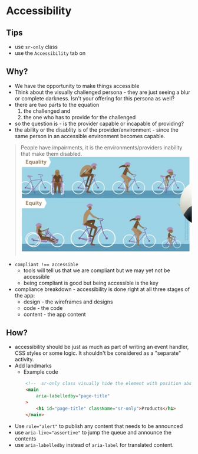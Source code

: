 # Accessibility

## Tips
- use `sr-only` class
- use the `Accessibility` tab on 

## Why?
- We have the opportunity to make things accessible
- Think about the visually challenged persona - they are just seeing a blur or complete darkness.  Isn't your offering for this persona as well?
- there are two parts to the equation 
    1. the challenged and 
    1. the one who has to provide for the challenged
- so the question is - is the provider capable or incapable of providing?
- the ability or the disablity is of the provider/environment - since the same person in an accessible environment becomes capable.
> People have impairments, it is the environments/providers inability that make them disabled.
![equity v/s equality](image.png)

- `compliant !== accessible` 
    - tools will tell us that we are compliant but we may yet not be accessible
    - being compliant is good but being accessible is the key
- compliance breakdown - accessibility is done right at all three stages of the app:
    - design - the wireframes and designs
    - code - the code
    - content - the app content

## How?
- accessibility should be just as much as part of writing an event handler, CSS styles or some logic.  It shouldn't be considered as a "separate" activity.
- Add landmarks
    - Example code
    ```html
        <!--  sr-only class visually hide the element with position absolute and left: -10000px; overflow: hidden;-->
        <main
            aria-labelledby="page-title"
        >
            <h1 id="page-title" className="sr-only">Products</h1>
        </main>
    ```
- Use `role="alert"` to publish any content that needs to be announced
- use `aria-live="assertive"` to jump the queue and announce the contents
- use `aria-labelledby` instead of `aria-label` for translated content.


